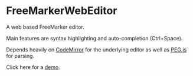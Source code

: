FreeMarkerWebEditor
===================

A web based FreeMarker editor.

Main features are syntax highlighting and auto-completion (Ctrl+Space).


Depends heavily on [CodeMirror](http://codemirror.net/) for the underlying editor as well as [PEG.js](http://pegjs.majda.cz) for parsing.


Click here for a [demo](fm-editor.html).
